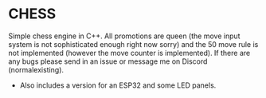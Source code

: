 # CHESS
Simple chess engine in C++. All promotions are queen (the move input system is not sophisticated enough right now sorry) and the 50 move rule is not implemented (however the move counter is implemented). If there are any bugs please send in an issue or message me on Discord (normalexisting).

- Also includes a version for an ESP32 and some LED panels.
